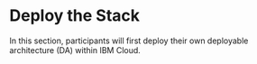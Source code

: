 # Deploy the Stack

In this section, participants will first deploy their own deployable architecture (DA) within IBM Cloud.